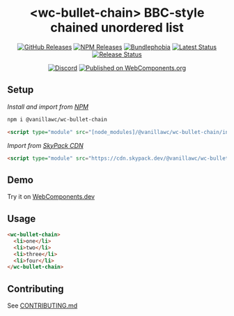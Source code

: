 <h1 align="center">&lt;wc-bullet-chain&gt; BBC-style chained unordered list</h1>

<div align="center">
  <a href="https://github.com/vanillawc/wc-bullet-chain/releases"><img src="https://badgen.net/github/tag/vanillawc/wc-bullet-chain" alt="GitHub Releases"></a>
  <a href="https://www.npmjs.com/package/@vanillawc/wc-bullet-chain"><img src="https://badgen.net/npm/v/@vanillawc/wc-bullet-chain" alt="NPM Releases"></a>
  <a href="https://bundlephobia.com/result?p=@vanillawc/wc-bullet-chain"><img src="https://badgen.net/bundlephobia/minzip/@vanillawc/wc-bullet-chain" alt="Bundlephobia"></a>
  <a href="https://github.com/vanillawc/wc-bullet-chain/actions"><img src="https://github.com/vanillawc/wc-bullet-chain/workflows/Latest/badge.svg" alt="Latest Status"></a>
  <a href="https://github.com/vanillawc/wc-bullet-chain/actions"><img src="https://github.com/vanillawc/wc-bullet-chain/workflows/Release/badge.svg" alt="Release Status"></a>

  <a href="https://discord.gg/aSWYgtybzV"><img alt="Discord" src="https://img.shields.io/discord/723296249121603604?color=%23738ADB"></a>
  <a href="https://www.webcomponents.org/element/vanillawc/wc-bullet-chain"><img src="https://img.shields.io/badge/webcomponents.org-published-blue.svg" alt="Published on WebComponents.org"></a>
</div>

## Setup

*Install and import from [NPM](https://www.npmjs.com/package/@vanillawc/wc-bullet-chain)*

```sh
npm i @vanillawc/wc-bullet-chain
```

```html
<script type="module" src="[node_modules]/@vanillawc/wc-bullet-chain/index.js"></script>
```

*Import from [SkyPack CDN](https://www.skypack.dev/view/@vanillawc/wc-bullet-chain)*

```html
<script type="module" src="https://cdn.skypack.dev/@vanillawc/wc-bullet-chain"></script>
```

## Demo

Try it on [WebComponents.dev](https://webcomponents.dev/edit/xV1ouLKugHReJTHkdlG7?sv=1&pm=1)

## Usage

```html
<wc-bullet-chain>
  <li>one</li>
  <li>two</li>
  <li>three</li>
  <li>four</li>
</wc-bullet-chain>
```

## Contributing

See [CONTRIBUTING.md](https://github.com/vanillawc/vanillawc/blob/main/CONTRIBUTING.md)
